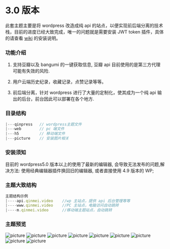 # 3.0 版本

此套主题主要是将 wordpress 改造成纯 api 的站点，以便实现前后端分离的技术栈，目前的进度已经大致完成，唯一的问题就是需要安装 JWT token 插件，具体的请查看 <a href='https://github.com/qinvz/qinPress/wiki'>wiki</a> 的安装说明。

### 功能介绍

1. 支持豆瓣以及 bangumi 的一键获取信息, 豆瓣 api 目前使用的是第三方代理 可能有失效的风险.

2. 用户云端历史纪录，收藏记录，点赞记录等等。

3. 前后端分离，针对 wordpress 进行了大量的定制化，使其成为一个纯 api 输出的后台，前台因此可以部署在各个地方.

### 目录结构

```js
|---qinpress   // wordpress主题文件
|---web        // pc 端文件
|---h5         // 移动端文件
|---picture    // 安装图片相关
```

### 安装须知

目前的 wordpress5.0 版本以上的使用了最新的编辑器, 会导致无法发布的问题,解决方法: 使用经典编辑器插件换回旧的编辑器, 或者直接使用 4.9 版本的 WP;

### 主题大致结构

```js
主题结构示例
|----api.qinmei.video    //wp 主站点，提供 api 后台管理等等
|----www.qinmei.video    //PC 主站点，电脑访问自动跳转
|----m.qinmei.video      //移动端主题站点，自动跳转
```

### 主题预览

![picture](https://raw.githubusercontent.com/Qinmei/qinpress/3.0/picture/18.PNG)
![picture](https://raw.githubusercontent.com/Qinmei/qinpress/3.0/picture/19.PNG)
![picture](https://raw.githubusercontent.com/Qinmei/qinpress/3.0/picture/20.PNG)
![picture](https://raw.githubusercontent.com/Qinmei/qinpress/3.0/picture/21.PNG)
![picture](https://raw.githubusercontent.com/Qinmei/qinpress/3.0/picture/22.PNG)
![picture](https://raw.githubusercontent.com/Qinmei/qinpress/3.0/picture/23.PNG)
![picture](https://raw.githubusercontent.com/Qinmei/qinpress/3.0/picture/24.PNG)
![picture](https://raw.githubusercontent.com/Qinmei/qinpress/3.0/picture/25.PNG)
![picture](https://raw.githubusercontent.com/Qinmei/qinpress/3.0/picture/26.PNG)
